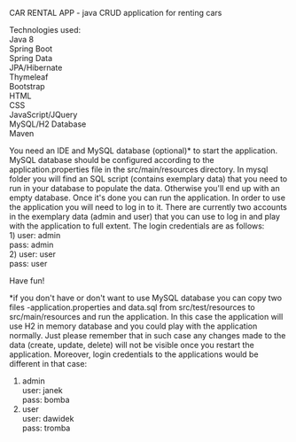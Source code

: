 CAR RENTAL APP - java CRUD application for renting cars

Technologies used:\
Java 8\
Spring Boot\
Spring Data\
JPA/Hibernate\
Thymeleaf\
Bootstrap\
HTML\
CSS\
JavaScript/JQuery\
MySQL/H2 Database\
Maven

You need an IDE and MySQL database (optional)* to start the application. MySQL database should be configured according to the application.properties file in the src/main/resources directory. In mysql folder you will find an SQL script (contains exemplary data) that you need to run in your database to populate the data. Otherwise you'll end up with an empty database. Once it's done you can run the application. In order to use the application you will need to log in to it. There are currently two accounts in the exemplary data (admin and user) that you can use to log in and play with the application to full extent. The login credentials are as follows:\
1) 
user: admin\
pass: admin\
2)
user: user\
pass: user

Have fun!

*if you don't have or don't want to use MySQL database you can copy two files -application.properties and data.sql from src/test/resources to src/main/resources and run the application. In this case the application will use H2 in memory database and you could play with the application normally. Just please remember that in such case any changes made to the data (create, update, delete) will not be visible once you restart the application. Moreover, login credentials to the applications would be different in that case:
1) admin\
user: janek\
pass: bomba
2) user\
user: dawidek\
pass: tromba